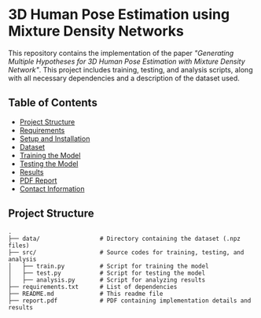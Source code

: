 # 3D Human Pose Estimation using Mixture Density Networks

This repository contains the implementation of the paper *"Generating Multiple Hypotheses for 3D Human Pose Estimation with Mixture Density Network"*. This project includes training, testing, and analysis scripts, along with all necessary dependencies and a description of the dataset used.

## Table of Contents
- [Project Structure](#project-structure)
- [Requirements](#requirements)
- [Setup and Installation](#setup-and-installation)
- [Dataset](#dataset)
- [Training the Model](#training-the-model)
- [Testing the Model](#testing-the-model)
- [Results](#results)
- [PDF Report](#pdf-report)
- [Contact Information](#contact-information)

## Project Structure

```plaintext
.
├── data/                 # Directory containing the dataset (.npz files)
├── src/                  # Source codes for training, testing, and analysis
│   ├── train.py          # Script for training the model
│   ├── test.py           # Script for testing the model
│   ├── analysis.py       # Script for analyzing results
├── requirements.txt      # List of dependencies
├── README.md             # This readme file
├── report.pdf            # PDF containing implementation details and results
